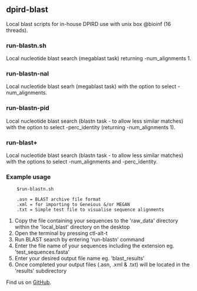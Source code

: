 ## dpird-blast

Local blast scripts for in-house DPIRD use with unix box @bioinf (16 threads).

### run-blastn.sh

Local nucleotide blast search (megablast task) returning -num_alignments 1.

### run-blastn-nal         

Local nucleotide blast searh (megablast task) with the option to select -num_alignments.

### run-blastn-pid         

Local nucleotide blast search (blastn task - to allow less similar matches) with the option to select -perc_identity (returning -num_alignments 1).

### run-blast+                 

Local nucleotide blast search (blastn task - to allow less similar matches) with the options to select -num_alignments and -perc_identity.

### Example usage

        $run-blastn.sh
        
        .asn = BLAST archive file format
        .xml = for importing to Geneious &/or MEGAN
        .txt = Simple test file to visualise sequence alignments

1. Copy the file containing your sequences to the 'raw_data' directory within the 'local_blast' directory on the desktop
2. Open the terminal by pressing ctl-alt-t
3. Run BLAST search by entering 'run-blastn' command
4. Enter the file name of your sequences including the extension eg. 'test_sequences.fasta'
5. Enter your desired output file name eg. 'blast_results'
6. Once completed your output files (.asn, .xml & .txt) will be located in the 'results' subdirectory

Find us on [GitHub](https://github.com/sdhair/dpird-wf/).

